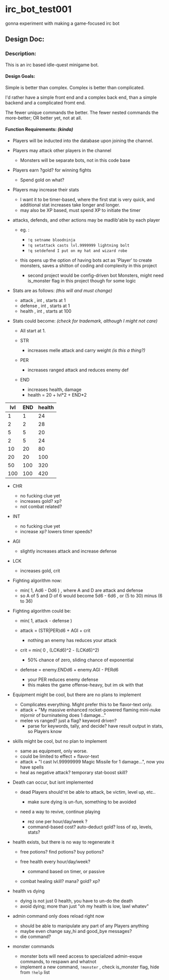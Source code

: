 # irc_bot_test001
gonna experiment with making a game-focused irc bot


## Design Doc: 

### Description:

This is an irc based idle-quest minigame bot. 

#### Design Goals:

Simple is better than complex. Complex is better than complicated.

I'd rather have a simple front end and a complex back end, than a simple backend and a complicated fromt end. 

The fewer unique commands the better. The fewer nested commands the more-better; OR better yet, not at all.  

#### Function Requirements: *(kinda)*


 * Players will be inducted into the database upon joining the channel.
 * Players may attack other players in the channel
   * Monsters will be separate bots, not in this code base

 * Players earn ?gold? for winning fights
   * Spend gold on what?

 * Players may increase their stats 
   * I want it to be timer-based, where the first stat is very quick, and additional stat increases take longer and longer. 
   * may also be XP based, must spend XP to initiate the timer

 * attacks, defends, and other actions may be madlib'able by each player
   * eg. : 
     * `!q setname bloodninja`
     * `!q setattack casts lvl.9999999 lightning bolt`
     * `!q setdefend I put on my hat and wizard robe`

   * this opens up the option of having bots act as 'Player' to create monsters, saves a shitton of coding and complexity in this project
     * second project would be config-driven bot Monsters, might need is_monster flag in this project though for some logic

 * Stats are as follows:  *(this will and must change)*
   * attack , int , starts at 1
   * defense , int , starts at 1
   * health , int , starts at 100

 * Stats could become: *(check for trademark, although I might not care)*
   * All start at 1.
   * STR
     * increases melle attack and carry weight *(is this a thing?)*

   * PER
     * increases ranged attack and reduces enemy def

   * END
     * increases health, damage
     * health = 20 + lvl\*2 + END\*2

lvl  | END | health  
-----|-----|------
1    |1    | 24      
2    |2    |  28     
5    |5    | 20      
2    |5    | 24      
10   |20   | 80      
20   |20   | 100     
50   |100  | 320     
100  |100  | 420  

   * CHR
     * no fucking clue yet
     * increases gold? xp? 
     * not combat related? 

   * INT
     * no fucking clue yet
     * increase xp? lowers timer speeds?

   * AGI
     * slightly increases attack and increase defense

   * LCK
     * increases gold, crit

 * Fighting algorithm now:
   * min( 1, Ad6 - Dd6 ) , where A and D are attack and defense
   * so A of 5 and D of 6 would become  5d6 - 6d6  , or  (5 to 30)  minus (6 to 36)

 * Fighting algorithm could be:
   * min( 1, attack - defense )
   * attack =  (STR|PER)d6 + AGI + crit
     * nothing an enemy has reduces your attack

   * crit = min( 0 , (LCKd6)^2 - (LCKd6)^2)
     * 50% chance of zero, sliding chance of exponential

   * defense = enemy.ENDd6 + enemy.AGI - PERd6
     * your PER reduces enemy defense
     * this makes the game offense-heavy, but im ok with that

 * Equipment might be cool, but there are no plans to implement
   * Complicates everything. Might prefer this to be flavor-text only.
   * attack + "My massive enhanced rocket-powered flaming mini-nuke mjornir of burninateing does 1 damage..."
   * melee vs ranged? just a flag? keyword driven?
     * parse for keywords, tally, and decide? have result output in stats, so Players know

 * skills might be cool, but no plan to implement
   * same as equipment, only worse.
   * could be limited to effect + flavor-text
   * attack + "I cast lvl.99999999 Magic Missile for 1 damage...", now you have spells
   * heal as negative attack? temporary stat-boost skill? 

 * Death can occur, but isnt implemented
   * dead Players should'nt be able to attack, be victim, level up, etc..
     * make sure dying is un-fun, something to be avoided

   * need a way to revive, continue playing
     * rez one per hour/day/week ?
     * command-based cost? auto-deduct gold? loss of xp, levels, stats?

 * health exists, but there is no way to regenerate it
   * free potions? find potions? buy potions?
   * free health every hour/day/week?
     * command based on timer, or passive

   * combat healing skill? mana? gold? xp?  
   
 * health vs dying
   * dying is not just 0 health, you have to un-do the death
   * avoid dying; more than just "oh my health is low, lawl whatev"

 * admin command only does reload right now
   * should be able to manipulate any part of any Players anything
   * maybe even change say_hi and good_bye messages?
   * die command? 

 * monster commands
   * monster bots will need access to specialized admin-esque commands, to respawn and whatnot
   * implement a new command, `!monster` , check is_monster flag, hide from `!help` list


